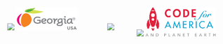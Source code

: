
<!-- class="content contentpadding" class="padding-top:40px; padding-bottom:0px; max-width: 1210px" id="logoRow" -->

<div style="float:left; margin-bottom:20px">
  <a href="https://www.democracylab.org/projects/834" target="_blank"><img src="../community/img/logo/orgs/democracy-lab.png"></a>
  <!-- Reduce this logo: -->
  <a href="https://model.georgia.org" target="_blank" style="margin-top:-4px;margin-right:64px !important;"><img src="img/logo/georgia_usa_gray.png" style="width:140px;"></a>
  <a href="https://datacommons.org" target="_blank" style="margin-top:11px;margin-right:51px !important;"><img src="../community/img/logo/orgs/GoogleDataCommons.png" style="width:190px;"></a>
</div>

<div style="float:left; margin-bottom:20px">
  <a href="https://openseattle.org" target="_blank" style="margin-top:-10px"><img src="../community/img/logo/orgs/open-seattle.png" style="width:140px;"></a>
  <a href="https://codeforamerica.org" target="_blank" style="margin-top:-5px;margin-right:0px !important;"><img src="img/logo/code-for-america-and-earth.png" style="width:160px"></a>
</div>
<!--
<a href="https://data.world" target="_blank" style="margin-top:-10px"><img src="../community/img/logo/orgs/dataworld.png" style="width:140px;"></a>
-->
<!-- https://data.world/neighborhood 
-->